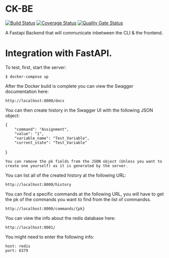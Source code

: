 # CK-BE

[![Build Status](https://app.travis-ci.com/TheCodingKittens/CK-BE.svg?branch=main)](https://app.travis-ci.com/TheCodingKittens/CK-BE)
[![Coverage Status](https://coveralls.io/repos/github/TheCodingKittens/CK-BE/badge.svg?branch=main)](https://coveralls.io/github/TheCodingKittens/CK-BE?branch=main)
[![Quality Gate Status](https://sonarcloud.io/api/project_badges/measure?project=TheCodingKittens_CK-BE&metric=alert_status)](https://sonarcloud.io/summary/new_code?id=TheCodingKittens_CK-BE)

A Fastapi Backend that will communicate inbetween the CLI & the frontend.

Integration with FastAPI.
=========================

To test, first, start the server:

    $ docker-compose up

After the Docker build is complete you can view the Swagger documentation here:

    http://localhost:8000/docs

You can then create history in the Swagger UI with the following JSON object:

    {
        "command": "Assignment",
        "value": "1",
        "variable_name": "Test_Variable",
        "current_state": "Test_Variable"

}

    You can remove the pk fields from the JSON object (Unless you want to create one yourself) as it is generated by the server.

You can list all of the created history at the following URL:

    http://localhost:8000/history

You can find a specific commands at the following URL, you will have to get the pk of the commands you want to find from the list of commandss.

    http://localhost:8000/commands/{pk}

You can view the info about the redis database here:

    http://localhost:8001/

You might need to enter the following info:

    host: redis
    port: 6379

